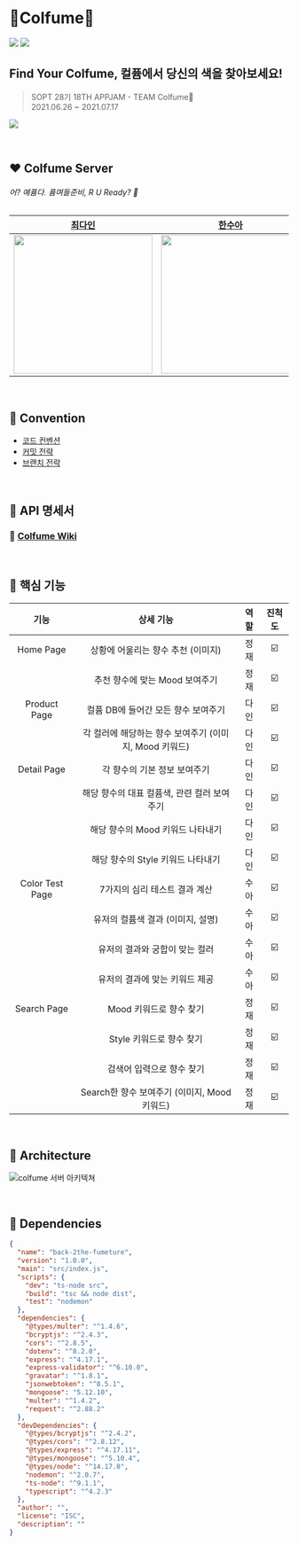 # 🎨Colfume🔎
<img src="https://user-images.githubusercontent.com/68318945/124396500-ee45d280-dd44-11eb-9795-27ae3256684e.png">
<img src="https://user-images.githubusercontent.com/68318945/125960431-444490b8-3949-45aa-a3e8-b310bca25b13.png">

## Find Your Colfume, 컬퓸에서 당신의 색을 찾아보세요!
> SOPT 28기 18TH APPJAM - TEAM Colfume💨  
2021.06.26 ~ 2021.07.17 

<a href="https://hits.seeyoufarm.com"><img src="https://hits.seeyoufarm.com/api/count/incr/badge.svg?url=https%3A%2F%2Fgithub.com%2Fcolfume%2Fback-2the-fumeture&count_bg=%236A6A6A&title_bg=%23FF52A2&icon=imgur.svg&icon_color=%23FFFBBE&title=Colfume&edge_flat=false"/></a>

<br>

## ❤️ Colfume Server
######  어? 예퓸다. 퓸며들준비, R U Ready? 🔫
|               [최다인](https://github.com/Chedda98)         |        [한수아](https://github.com/sssua-0928)       |        [김정재](https://github.com/Jeongggjae)              |
| :----------------------------------------------------------: | :----------------------------------------------------------: | :----------------------------------------------------------: | 
| <img src="https://user-images.githubusercontent.com/68318945/124396405-49c39080-dd44-11eb-92ef-49d598444107.png" height="250" /> | <img src="https://user-images.githubusercontent.com/68318945/124396445-8becd200-dd44-11eb-9e6f-b030def1bd3a.png" height="250" /> |  <img src="https://user-images.githubusercontent.com/68318945/124483014-dc1b7100-dde4-11eb-87f5-1921991bb0d1.png" height="250" /> |

<br>

## 🧡 Convention

- [코드 컨벤션](https://www.notion.so/coding-convention-9d6b5b7df3994b8696b7107bb35f2e2a)
- [커밋 전략](https://www.notion.so/commit-convention-565150c24bb1422384cdabed32a5634e)
- [브랜치 전략](https://www.notion.so/Git-branch-3c71ed286e9d47ab8a3c89bbc39b52d3)


<br>



## 💛 API 명세서
### 🔖 [Colfume Wiki](https://www.notion.so/Colfume-Wiki-8e5ca79fcc674f3b811d521f5c6a0ba2)


<br>


## 💚 핵심 기능
|       기능       |          상세 기능          | 역할 | 진척도 |
| :--------------: | :-----------------------: | :---: | :----: |
|     Home Page     |       상황에 어울리는 향수 추천 (이미지)        | 정재 |    ☑️       |
|          |       추천 향수에 맞는 Mood 보여주기        | 정재 |    ☑️       |
|     Product Page     |        컬퓸 DB에 들어간 모든 향수 보여주기      |  다인 |    ☑️       |
|          |     각 컬러에 해당하는 향수 보여주기 (이미지, Mood 키워드)        | 다인 |    ☑️       |
|      Detail Page    |        각 향수의 기본 정보 보여주기        |  다인 |    ☑️       |
|          |        해당 향수의 대표 컬퓸색, 관련 컬러 보여주기        |  다인 |    ☑️       |
|          |        해당 향수의 Mood 키워드 나타내기        |  다인 |    ☑️       |
|          |        해당 향수의 Style 키워드 나타내기        |  다인 |    ☑️       |
|     Color Test Page     |        7가지의 심리 테스트 결과 계산         | 수아 |    ☑️       |
|        |        유저의 컬퓸색 결과 (이미지, 설명)         | 수아 |    ☑️       |
|        |        유저의 결과와 궁합이 맞는 컬러         | 수아 |    ☑️       |
|        |        유저의 결과에 맞는 키워드 제공         | 수아 |    ☑️       |
|     Search Page     |      Mood 키워드로 향수 찾기        | 정재 |    ☑️       |
|          |      Style 키워드로 향수 찾기        | 정재 |    ☑️       |
|          |      검색어 입력으로 향수 찾기        | 정재 |    ☑️       |
|          |      Search한 향수 보여주기 (이미지, Mood 키워드)        | 정재 |    ☑️       |


<br>

## 💙 Architecture
![colfume 서버 아키텍쳐](https://user-images.githubusercontent.com/68318945/124633433-3ccbac00-dec0-11eb-9f97-7677635cf792.png)

<br>


## 💜 Dependencies
```json
{
  "name": "back-2the-fumeture",
  "version": "1.0.0",
  "main": "src/index.js",
  "scripts": {
    "dev": "ts-node src",
    "build": "tsc && node dist",
    "test": "nodemon"
  },
  "dependencies": {
    "@types/multer": "^1.4.6",
    "bcryptjs": "^2.4.3",
    "cors": "^2.8.5",
    "dotenv": "^8.2.0",
    "express": "^4.17.1",
    "express-validator": "^6.10.0",
    "gravatar": "^1.8.1",
    "jsonwebtoken": "^8.5.1",
    "mongoose": "5.12.10",
    "multer": "^1.4.2",
    "request": "^2.88.2"
  },
  "devDependencies": {
    "@types/bcryptjs": "^2.4.2",
    "@types/cors": "^2.8.12",
    "@types/express": "^4.17.11",
    "@types/mongoose": "^5.10.4",
    "@types/node": "^14.17.0",
    "nodemon": "^2.0.7",
    "ts-node": "^9.1.1",
    "typescript": "^4.2.3"
  },
  "author": "",
  "license": "ISC",
  "description": ""
}
```

